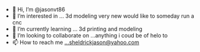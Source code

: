 - 👋 Hi, I’m @jasonvt86
- 👀 I’m interested in ... 3d modeling  very new would like to someday run a cnc
- 🌱 I’m currently learning ... 3d printing and modeling
- 💞️ I’m looking to collaborate on ...anything i coud be of helo to
- 📫 How to reach me ...sheldrickjason@yahoo.com

<!---
jasonvt86/jasonvt86 is a ✨ special ✨ repository because its `README.md` (this file) appears on your GitHub profile.
You can click the Preview link to take a look at your changes.
--->
